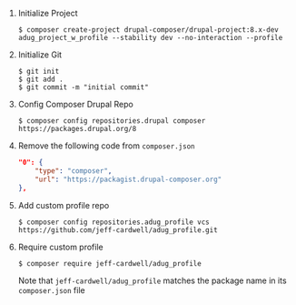 1. Initialize Project
    ```shell
    $ composer create-project drupal-composer/drupal-project:8.x-dev adug_project_w_profile --stability dev --no-interaction --profile
    ```

2. Initialize Git
    ```shell
    $ git init
    $ git add .
    $ git commit -m "initial commit"
   ```

3. Config Composer Drupal Repo
    ```shell
    $ composer config repositories.drupal composer https://packages.drupal.org/8
    ```

4. Remove the following code from `composer.json`
    ```json
    "0": {
        "type": "composer",
        "url": "https://packagist.drupal-composer.org"
    },
    ```

5. Add custom profile repo
    ```shell
    $ composer config repositories.adug_profile vcs https://github.com/jeff-cardwell/adug_profile.git
    ```

6. Require custom profile
    ```shell
    $ composer require jeff-cardwell/adug_profile
    ```

    Note that `jeff-cardwell/adug_profile` matches the package name in its `composer.json` file

